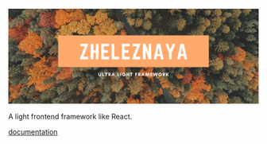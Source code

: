 
![zheleznaya](./zheleznaya.png)

A light frontend framework like React.

[documentation](https://zheleznaya.netlify.app/)
